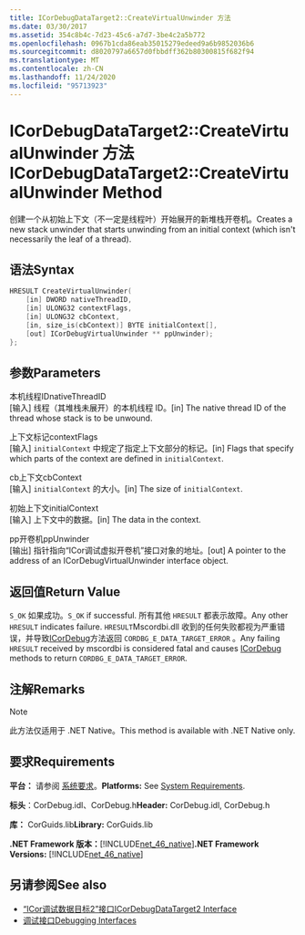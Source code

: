 ```yaml
---
title: ICorDebugDataTarget2::CreateVirtualUnwinder 方法
ms.date: 03/30/2017
ms.assetid: 354c8b4c-7d23-45c6-a7d7-3be4c2a5b772
ms.openlocfilehash: 0967b1cda86eab35015279edeed9a6b9852036b6
ms.sourcegitcommit: d8020797a6657d0fbbdff362b80300815f682f94
ms.translationtype: MT
ms.contentlocale: zh-CN
ms.lasthandoff: 11/24/2020
ms.locfileid: "95713923"
---
```

# <a name="icordebugdatatarget2createvirtualunwinder-method"></a><span data-ttu-id="e9126-102">ICorDebugDataTarget2::CreateVirtualUnwinder 方法</span><span class="sxs-lookup"><span data-stu-id="e9126-102">ICorDebugDataTarget2::CreateVirtualUnwinder Method</span></span>

<span data-ttu-id="e9126-103">创建一个从初始上下文（不一定是线程叶）开始展开的新堆栈开卷机。</span><span class="sxs-lookup"><span data-stu-id="e9126-103">Creates a new stack unwinder that starts unwinding from an initial context (which isn't necessarily the leaf of a thread).</span></span>  
  
## <a name="syntax"></a><span data-ttu-id="e9126-104">语法</span><span class="sxs-lookup"><span data-stu-id="e9126-104">Syntax</span></span>  
  
```cpp  
HRESULT CreateVirtualUnwinder(  
    [in] DWORD nativeThreadID,  
    [in] ULONG32 contextFlags,  
    [in] ULONG32 cbContext,  
    [in, size_is(cbContext)] BYTE initialContext[],  
    [out] ICorDebugVirtualUnwinder ** ppUnwinder);  
};  
```  
  
## <a name="parameters"></a><span data-ttu-id="e9126-105">参数</span><span class="sxs-lookup"><span data-stu-id="e9126-105">Parameters</span></span>  

 <span data-ttu-id="e9126-106">本机线程ID</span><span class="sxs-lookup"><span data-stu-id="e9126-106">nativeThreadID</span></span>  
 <span data-ttu-id="e9126-107">[输入] 线程（其堆栈未展开）的本机线程 ID。</span><span class="sxs-lookup"><span data-stu-id="e9126-107">[in] The native thread ID of the thread whose stack is to be unwound.</span></span>  
  
 <span data-ttu-id="e9126-108">上下文标记</span><span class="sxs-lookup"><span data-stu-id="e9126-108">contextFlags</span></span>  
 <span data-ttu-id="e9126-109">[输入] `initialContext` 中规定了指定上下文部分的标记。</span><span class="sxs-lookup"><span data-stu-id="e9126-109">[in] Flags that specify which parts of the context are defined in `initialContext`.</span></span>  
  
 <span data-ttu-id="e9126-110">cb上下文</span><span class="sxs-lookup"><span data-stu-id="e9126-110">cbContext</span></span>  
 <span data-ttu-id="e9126-111">[输入] `initialContext` 的大小。</span><span class="sxs-lookup"><span data-stu-id="e9126-111">[in] The size of `initialContext`.</span></span>  
  
 <span data-ttu-id="e9126-112">初始上下文</span><span class="sxs-lookup"><span data-stu-id="e9126-112">initialContext</span></span>  
 <span data-ttu-id="e9126-113">[输入] 上下文中的数据。</span><span class="sxs-lookup"><span data-stu-id="e9126-113">[in] The data in the context.</span></span>  
  
 <span data-ttu-id="e9126-114">pp开卷机</span><span class="sxs-lookup"><span data-stu-id="e9126-114">ppUnwinder</span></span>  
 <span data-ttu-id="e9126-115">[输出] 指针指向“ICor调试虚拟开卷机”接口对象的地址。</span><span class="sxs-lookup"><span data-stu-id="e9126-115">[out] A pointer to the address of an ICorDebugVirtualUnwinder interface object.</span></span>  
  
## <a name="return-value"></a><span data-ttu-id="e9126-116">返回值</span><span class="sxs-lookup"><span data-stu-id="e9126-116">Return Value</span></span>  

 <span data-ttu-id="e9126-117">`S_OK` 如果成功。</span><span class="sxs-lookup"><span data-stu-id="e9126-117">`S_OK` if successful.</span></span> <span data-ttu-id="e9126-118">所有其他 `HRESULT` 都表示故障。</span><span class="sxs-lookup"><span data-stu-id="e9126-118">Any other `HRESULT` indicates failure.</span></span> <span data-ttu-id="e9126-119">`HRESULT`Mscordbi.dll 收到的任何失败都视为严重错误，并导致[ICorDebug](icordebug-interface.md)方法返回 `CORDBG_E_DATA_TARGET_ERROR` 。</span><span class="sxs-lookup"><span data-stu-id="e9126-119">Any failing `HRESULT` received by mscordbi is considered fatal and causes [ICorDebug](icordebug-interface.md) methods to return `CORDBG_E_DATA_TARGET_ERROR`.</span></span>  
  
## <a name="remarks"></a><span data-ttu-id="e9126-120">注解</span><span class="sxs-lookup"><span data-stu-id="e9126-120">Remarks</span></span>  
  
> [!NOTE]
> <span data-ttu-id="e9126-121">此方法仅适用于 .NET Native。</span><span class="sxs-lookup"><span data-stu-id="e9126-121">This method is available with .NET Native only.</span></span>  
  
## <a name="requirements"></a><span data-ttu-id="e9126-122">要求</span><span class="sxs-lookup"><span data-stu-id="e9126-122">Requirements</span></span>  

 <span data-ttu-id="e9126-123">**平台：** 请参阅 [系统要求](../../get-started/system-requirements.md)。</span><span class="sxs-lookup"><span data-stu-id="e9126-123">**Platforms:** See [System Requirements](../../get-started/system-requirements.md).</span></span>  
  
 <span data-ttu-id="e9126-124">**标头**：CorDebug.idl、CorDebug.h</span><span class="sxs-lookup"><span data-stu-id="e9126-124">**Header:** CorDebug.idl, CorDebug.h</span></span>  
  
 <span data-ttu-id="e9126-125">**库：** CorGuids.lib</span><span class="sxs-lookup"><span data-stu-id="e9126-125">**Library:** CorGuids.lib</span></span>  
  
 <span data-ttu-id="e9126-126">**.NET Framework 版本：**[!INCLUDE[net_46_native](../../../../includes/net-46-native-md.md)]</span><span class="sxs-lookup"><span data-stu-id="e9126-126">**.NET Framework Versions:** [!INCLUDE[net_46_native](../../../../includes/net-46-native-md.md)]</span></span>  
  
## <a name="see-also"></a><span data-ttu-id="e9126-127">另请参阅</span><span class="sxs-lookup"><span data-stu-id="e9126-127">See also</span></span>

- [<span data-ttu-id="e9126-128">“ICor调试数据目标2”接口</span><span class="sxs-lookup"><span data-stu-id="e9126-128">ICorDebugDataTarget2 Interface</span></span>](icordebugdatatarget2-interface.md)
- [<span data-ttu-id="e9126-129">调试接口</span><span class="sxs-lookup"><span data-stu-id="e9126-129">Debugging Interfaces</span></span>](debugging-interfaces.md)
